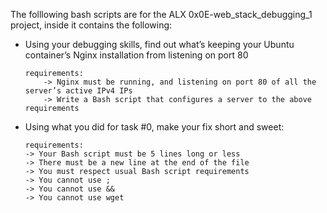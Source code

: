 The folllowing bash scripts are for the ALX 0x0E-web_stack_debugging_1 project, inside it contains the following:

* Using your debugging skills, find out what’s keeping your Ubuntu container’s Nginx installation from listening on port 80

      requirements:
          -> Nginx must be running, and listening on port 80 of all the server’s active IPv4 IPs
          -> Write a Bash script that configures a server to the above requirements
* Using what you did for task #0, make your fix short and sweet:

      requirements:
      -> Your Bash script must be 5 lines long or less
      -> There must be a new line at the end of the file
      -> You must respect usual Bash script requirements
      -> You cannot use ;
      -> You cannot use &&
      -> You cannot use wget
